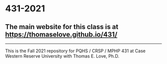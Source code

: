 # 431-2021

## The main website for this class is at https://thomaselove.github.io/431/

---------------

This is the Fall 2021 repository for PQHS / CRSP / MPHP 431 at Case Western Reserve University with Thomas E. Love, Ph.D.

